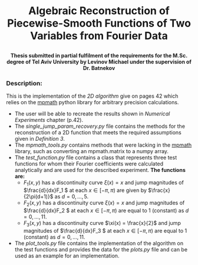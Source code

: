 # <p style="text-align:center;"> Algebraic Reconstruction of Piecewise-Smooth Functions of Two Variables from Fourier Data </p>
#### <p style="text-align:center;"> Thesis submitted in partial fulfilment of the requirements for the M.Sc. degree of Tel Aviv University by Levinov Michael under the supervision of Dr. Batnekov </p>

### Description:
This is the implementation of the *2D algorithm* give on pages 42 which relies on the [mpmath](https://mpmath.org/) python library for arbitrary precision calculations.  
  
* The user will be able to recreate the results shown in *Numerical Experiments* chapter (p.42).
* The *single_jump_param_recovery.py* file contains the methods for the reconstruction of a 2D function that meets the required assumptions given in *Definition 3*.
* The *mpmath_tools.py* contains methods that were lacking in the [mpmath](https://mpmath.org/) library, such as converting an mpmath.matrix to a numpy array.
* The *test_function.py* file contains a class that represents three test functions for whom their Fourier coefficients were calculated analytically and are used for the described experiment.
  **The functions are:**  
  * $F_1(x,y)$ has a discontinuity curve $\xi(x) = x$ and jump magnitudes of $\frac{d}{dx}F_1 $ at each $x\in [-\pi, \pi)$ are given by $\frac{x}{2\pi(d+1)}$ as $d = 0,\ldots, 5$.
  * $F_2(x,y)$ has a discontinuity curve $\xi(x) = x$ and jump magnitudes of $\frac{d}{dx}F_2 $ at each $x\in [-\pi, \pi)$ are equal to 1 (constant) as $d = 0,\ldots, 11$.
  * $F_3(x,y)$ has a discontinuity curve $\xi(x) = \frac{x}{2}$ and jump magnitudes of $\frac{d}{dx}F_3 $ at each $x\in [-\pi, \pi)$ are equal to 1 (constant) as $d = 0,\ldots, 11$.
* The *plot_tools.py* file contains the implementation of the algorithm on the test functions and provides the data for the *plots.py* file and can be used as an example for an implementation.

